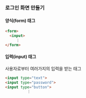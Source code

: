 ### 로그인 화면 만들기
#### 양식(form) 태그
```html
<form>
  <input>
     ⋮
</form>
```
#### 입력(input) 태그
사용자로부터 여러가지의 입력을 받는 태그  
```html
<input type="text">
<input type="password">
<input type="button">
          ⋮
```